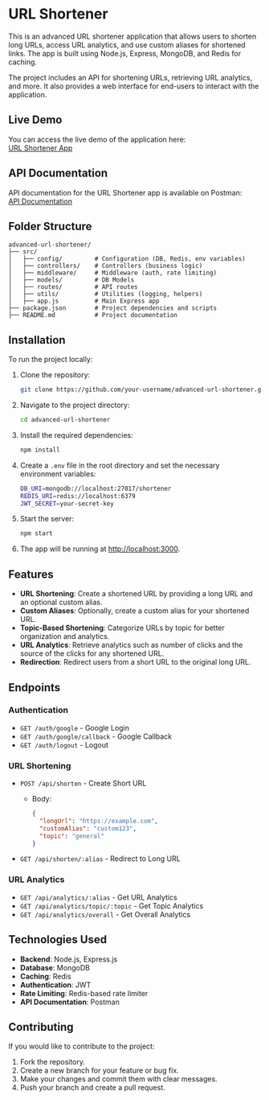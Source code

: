 # URL Shortener

This is an advanced URL shortener application that allows users to shorten long URLs, access URL analytics, and use custom aliases for shortened links. The app is built using Node.js, Express, MongoDB, and Redis for caching. 

The project includes an API for shortening URLs, retrieving URL analytics, and more. It also provides a web interface for end-users to interact with the application.

## Live Demo

You can access the live demo of the application here:  
[URL Shortener App](https://url-shortener-pink-zeta.vercel.app/)

## API Documentation

API documentation for the URL Shortener app is available on Postman:  
[API Documentation](https://documenter.getpostman.com/view/33164217/2sAYHzFi2x)

## Folder Structure

```
advanced-url-shortener/
├── src/
│   ├── config/         # Configuration (DB, Redis, env variables)
│   ├── controllers/    # Controllers (business logic)
│   ├── middleware/     # Middleware (auth, rate limiting)
│   ├── models/         # DB Models
│   ├── routes/         # API routes
│   ├── utils/          # Utilities (logging, helpers)
│   ├── app.js          # Main Express app
├── package.json        # Project dependencies and scripts
├── README.md           # Project documentation
```

## Installation

To run the project locally:

1. Clone the repository:
   ```bash
   git clone https://github.com/your-username/advanced-url-shortener.git
   ```

2. Navigate to the project directory:
   ```bash
   cd advanced-url-shortener
   ```

3. Install the required dependencies:
   ```bash
   npm install
   ```

4. Create a `.env` file in the root directory and set the necessary environment variables:
   ```bash
   DB_URI=mongodb://localhost:27017/shortener
   REDIS_URI=redis://localhost:6379
   JWT_SECRET=your-secret-key
   ```

5. Start the server:
   ```bash
   npm start
   ```

6. The app will be running at [http://localhost:3000](http://localhost:3000).

## Features

- **URL Shortening**: Create a shortened URL by providing a long URL and an optional custom alias.
- **Custom Aliases**: Optionally, create a custom alias for your shortened URL.
- **Topic-Based Shortening**: Categorize URLs by topic for better organization and analytics.
- **URL Analytics**: Retrieve analytics such as number of clicks and the source of the clicks for any shortened URL.
- **Redirection**: Redirect users from a short URL to the original long URL.

## Endpoints

### Authentication

- `GET /auth/google` - Google Login
- `GET /auth/google/callback` - Google Callback
- `GET /auth/logout` - Logout

### URL Shortening

- `POST /api/shorten` - Create Short URL
  - Body:
    ```json
    {
      "longUrl": "https://example.com",
      "customAlias": "custom123",
      "topic": "general"
    }
    ```
  
- `GET /api/shorten/:alias` - Redirect to Long URL

### URL Analytics

- `GET /api/analytics/:alias` - Get URL Analytics
- `GET /api/analytics/topic/:topic` - Get Topic Analytics
- `GET /api/analytics/overall` - Get Overall Analytics

## Technologies Used

- **Backend**: Node.js, Express.js
- **Database**: MongoDB
- **Caching**: Redis
- **Authentication**: JWT
- **Rate Limiting**: Redis-based rate limiter
- **API Documentation**: Postman

## Contributing

If you would like to contribute to the project:

1. Fork the repository.
2. Create a new branch for your feature or bug fix.
3. Make your changes and commit them with clear messages.
4. Push your branch and create a pull request.

